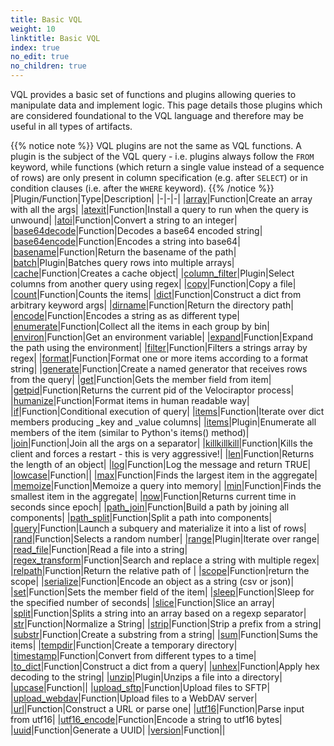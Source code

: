 ```yaml
---
title: Basic VQL
weight: 10
linktitle: Basic VQL
index: true
no_edit: true
no_children: true
---
```


VQL provides a basic set of functions and plugins allowing
queries to manipulate data and implement logic. This page details
those plugins which are considered foundational to the VQL
language and therefore may be useful in all types of artifacts.

{{% notice note %}}
VQL plugins are not the same as VQL functions. A plugin is the subject
of the VQL query - i.e. plugins always follow the `FROM` keyword,
while functions (which return a single value instead of a sequence of
rows) are only present in column specification (e.g. after `SELECT`)
or in condition clauses (i.e. after the `WHERE` keyword).
{{% /notice %}}
|Plugin/Function|<span class='vql_type'>Type</span>|Description|
|-|-|-|
|[array](array)|<span class='vql_type'>Function</span>|Create an array with all the args|
|[atexit](atexit)|<span class='vql_type'>Function</span>|Install a query to run when the query is unwound|
|[atoi](atoi)|<span class='vql_type'>Function</span>|Convert a string to an integer|
|[base64decode](base64decode)|<span class='vql_type'>Function</span>|Decodes a base64 encoded string|
|[base64encode](base64encode)|<span class='vql_type'>Function</span>|Encodes a string into base64|
|[basename](basename)|<span class='vql_type'>Function</span>|Return the basename of the path|
|[batch](batch)|<span class='vql_type'>Plugin</span>|Batches query rows into multiple arrays|
|[cache](cache)|<span class='vql_type'>Function</span>|Creates a cache object|
|[column_filter](column_filter)|<span class='vql_type'>Plugin</span>|Select columns from another query using regex|
|[copy](copy)|<span class='vql_type'>Function</span>|Copy a file|
|[count](count)|<span class='vql_type'>Function</span>|Counts the items|
|[dict](dict)|<span class='vql_type'>Function</span>|Construct a dict from arbitrary keyword args|
|[dirname](dirname)|<span class='vql_type'>Function</span>|Return the directory path|
|[encode](encode)|<span class='vql_type'>Function</span>|Encodes a string as as different type|
|[enumerate](enumerate)|<span class='vql_type'>Function</span>|Collect all the items in each group by bin|
|[environ](environ)|<span class='vql_type'>Function</span>|Get an environment variable|
|[expand](expand)|<span class='vql_type'>Function</span>|Expand the path using the environment|
|[filter](filter)|<span class='vql_type'>Function</span>|Filters a strings array by regex|
|[format](format)|<span class='vql_type'>Function</span>|Format one or more items according to a format string|
|[generate](generate)|<span class='vql_type'>Function</span>|Create a named generator that receives rows from the query|
|[get](get)|<span class='vql_type'>Function</span>|Gets the member field from item|
|[getpid](getpid)|<span class='vql_type'>Function</span>|Returns the current pid of the Velociraptor process|
|[humanize](humanize)|<span class='vql_type'>Function</span>|Format items in human readable way|
|[if](if)|<span class='vql_type'>Function</span>|Conditional execution of query|
|[items](items)|<span class='vql_type'>Function</span>|Iterate over dict members producing _key and _value columns|
|[items](items)|<span class='vql_type'>Plugin</span>|Enumerate all members of the item (similar to Python's items() method)|
|[join](join)|<span class='vql_type'>Function</span>|Join all the args on a separator|
|[killkillkill](killkillkill)|<span class='vql_type'>Function</span>|Kills the client and forces a restart - this is very aggressive!|
|[len](len)|<span class='vql_type'>Function</span>|Returns the length of an object|
|[log](log)|<span class='vql_type'>Function</span>|Log the message and return TRUE|
|[lowcase](lowcase)|<span class='vql_type'>Function</span>||
|[max](max)|<span class='vql_type'>Function</span>|Finds the largest item in the aggregate|
|[memoize](memoize)|<span class='vql_type'>Function</span>|Memoize a query into memory|
|[min](min)|<span class='vql_type'>Function</span>|Finds the smallest item in the aggregate|
|[now](now)|<span class='vql_type'>Function</span>|Returns current time in seconds since epoch|
|[path_join](path_join)|<span class='vql_type'>Function</span>|Build a path by joining all components|
|[path_split](path_split)|<span class='vql_type'>Function</span>|Split a path into components|
|[query](query)|<span class='vql_type'>Function</span>|Launch a subquery and materialize it into a list of rows|
|[rand](rand)|<span class='vql_type'>Function</span>|Selects a random number|
|[range](range)|<span class='vql_type'>Plugin</span>|Iterate over range|
|[read_file](read_file)|<span class='vql_type'>Function</span>|Read a file into a string|
|[regex_transform](regex_transform)|<span class='vql_type'>Function</span>|Search and replace a string with multiple regex|
|[relpath](relpath)|<span class='vql_type'>Function</span>|Return the relative path of |
|[scope](scope)|<span class='vql_type'>Function</span>|return the scope|
|[serialize](serialize)|<span class='vql_type'>Function</span>|Encode an object as a string (csv or json)|
|[set](set)|<span class='vql_type'>Function</span>|Sets the member field of the item|
|[sleep](sleep)|<span class='vql_type'>Function</span>|Sleep for the specified number of seconds|
|[slice](slice)|<span class='vql_type'>Function</span>|Slice an array|
|[split](split)|<span class='vql_type'>Function</span>|Splits a string into an array based on a regexp separator|
|[str](str)|<span class='vql_type'>Function</span>|Normalize a String|
|[strip](strip)|<span class='vql_type'>Function</span>|Strip a prefix from a string|
|[substr](substr)|<span class='vql_type'>Function</span>|Create a substring from a string|
|[sum](sum)|<span class='vql_type'>Function</span>|Sums the items|
|[tempdir](tempdir)|<span class='vql_type'>Function</span>|Create a temporary directory|
|[timestamp](timestamp)|<span class='vql_type'>Function</span>|Convert from different types to a time|
|[to_dict](to_dict)|<span class='vql_type'>Function</span>|Construct a dict from a query|
|[unhex](unhex)|<span class='vql_type'>Function</span>|Apply hex decoding to the string|
|[unzip](unzip)|<span class='vql_type'>Plugin</span>|Unzips a file into a directory|
|[upcase](upcase)|<span class='vql_type'>Function</span>||
|[upload_sftp](upload_sftp)|<span class='vql_type'>Function</span>|Upload files to SFTP|
|[upload_webdav](upload_webdav)|<span class='vql_type'>Function</span>|Upload files to a WebDAV server|
|[url](url)|<span class='vql_type'>Function</span>|Construct a URL or parse one|
|[utf16](utf16)|<span class='vql_type'>Function</span>|Parse input from utf16|
|[utf16_encode](utf16_encode)|<span class='vql_type'>Function</span>|Encode a string to utf16 bytes|
|[uuid](uuid)|<span class='vql_type'>Function</span>|Generate a UUID|
|[version](version)|<span class='vql_type'>Function</span>||
